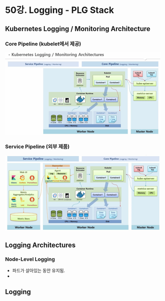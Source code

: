 # 50강. Logging - PLG Stack

## Kubernetes Logging / Monitoring Architecture

### Core Pipeline (kubelet에서 제공)

![](<../../.gitbook/assets/image (195).png>)

### Service Pipeline (외부 제품)

![](<../../.gitbook/assets/image (194).png>)

## Logging Architectures

### Node-Level Logging

* 파드가 살아있는 동안 유지됨.
*

## Logging
